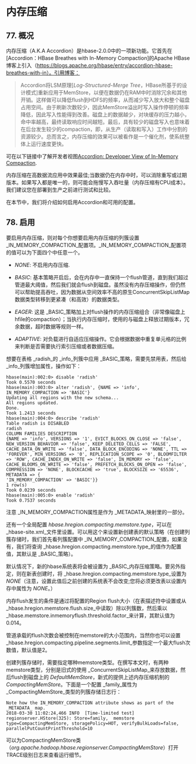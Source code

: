 # 内存压缩

## 77\. 概况

内存压缩（A.K.A Accordion）是hbase-2.0.0中的一项新功能。它首先在[Accordion：HBase Breathes with In-Memory Compaction]的Apache HBase博客上引入（https://blogs.apache.org/hbase/entry/accordion-hbase-breathes-with-in）。引用博客：

> Accordion将LSM原理[_Log-Structured-Merge Tree_，HBase所基于的设计模式]重新应用于MemStore，以便在数据仍在RAM中时消除冗余和其他开销。这样做可以降低flush到HDFS的频率，从而减少写入放大和整个磁盘占用空间。由于刷新次数较少，因此MemStore溢出时写入操作停顿的频率降低，因此写入性能得到改善。磁盘上的数据越少，对块缓存的压力越小，命中率越高，最终读取响应时间越短。最后，具有较少的磁盘写入也意味着在后台发生较少的compaction，即，从生产（读取和写入）工作中分割的资源较少。总而言之，内存压缩的效果可以被看作是一个催化剂，使系统整体上运行速度更快。

可在以下链接中了解开发者视图[Accordion: Developer View of In-Memory Compaction](https://blogs.apache.org/hbase/entry/accordion-developer-view-of-in).

内存压缩在高数据流应用中效果最佳;当数据仍在内存中时，可以消除重写或过期版本。如果写入都是唯一的，则可能会拖慢写入吞吐量（内存压缩有CPU成本）。我们建议您在部署到生产之前进行测试和比较。

在本节中，我们将介绍如何启用Accordion和可用的配置。


## 78\. 启用

要启用内存压缩，则对每个你想要启用内存压缩的列簇设置 _IN_MEMORY_COMPACTION_配置项。_IN_MEMORY_COMPACTION_配置项的值可以为下面四个中任意一个。

*   _NONE_: 不启用内存压缩.

*   _BASIC_: 基本策略开启后，会在内存中一直保持一个flush管道，直到我们超过管道最大阈值，然后我们就会flush到磁盘。虽然没有内存压缩操作，但仍然可以帮助提高吞吐，因为数据从空间效率不高的原生ConcurrentSkipListMap数据类型转移到更紧凑（和高效）的数据类型。

*   _EAGER_: 这是 _BASIC_策略加上对flush操作的内存压缩组合（非常像磁盘上hfile的compaction）；当执行内存压缩时，使用的与磁盘上释放过期版本，冗余数据，超时数据等规则一样。

*   _ADAPTIVE_: 对负载进行自适应压缩操作。它会根据数据中重复单元格的比例来判断是否需要执行索引压缩或者数据压缩。

想要在表格 _radish_的 _info_列簇中应用 _BASIC_策略，需要先禁用表，然后给 _info_列簇增加属性，操作如下：

```
hbase(main):002:0> disable 'radish'
Took 0.5570 seconds
hbase(main):003:0> alter 'radish', {NAME => 'info', IN_MEMORY_COMPACTION => 'BASIC'}
Updating all regions with the new schema...
All regions updated.
Done.
Took 1.2413 seconds
hbase(main):004:0> describe 'radish'
Table radish is DISABLED
radish
COLUMN FAMILIES DESCRIPTION
{NAME => 'info', VERSIONS => '1', EVICT_BLOCKS_ON_CLOSE => 'false', NEW_VERSION_BEHAVIOR => 'false', KEEP_DELETED_CELLS => 'FALSE', CACHE_DATA_ON_WRITE => 'false', DATA_BLOCK_ENCODING => 'NONE', TTL => 'FOREVER', MIN_VERSIONS => '0', REPLICATION_SCOPE => '0', BLOOMFILTER => 'ROW', CACHE_INDEX_ON_WRITE => 'false', IN_MEMORY => 'false', CACHE_BLOOMS_ON_WRITE => 'false', PREFETCH_BLOCKS_ON_OPEN => 'false', COMPRESSION => 'NONE', BLOCKCACHE => 'true', BLOCKSIZE => '65536', METADATA => {
'IN_MEMORY_COMPACTION' => 'BASIC'}}
1 row(s)
Took 0.0239 seconds
hbase(main):005:0> enable 'radish'
Took 0.7537 seconds
```

注意 _IN_MEMORY_COMPACTION属性是作为 _METADATA_映射里的一部分。

还有一个全局配置 _hbase.hregion.compacting.memstore.type_，可以在 _hbase-site.xml_文件里设置。可以用这个来设置新创建表的默认策略（在创建列簇存储时，我们首先看列簇配置中 _IN_MEMORY_COMPACTION_配置，如果没有，我们将查询 _hbase.hregion.compacting.memstore.type_的值作为配置值，其默认是 _BASIC_策略）。

默认情况下，新的hbase系统表将会被设置为 _BASIC_内存压缩策略。要另外指定，则在新表创建时，将 _hbase.hregion.compacting.memstore.type_设置为 _NONE_（注意，设置此值后之前创建的系统表不会改变;您将必须更改表以设置内存中属性为 _NONE_。）

内存flush发生的条件是通过将配置的Region flush大小（在表描述符中设置或从 _hbase.hregion.memstore.flush.size_中读取）除以列簇数，然后乘以 _hbase.memstore.inmemoryflush.threshold.factor_来计算，其默认值为0.014。

管道承载的flush次数会被控制在memstore的大小范围内，当然你也可以设置 _hbase.hregion.compacting.pipeline.segments.limit_参数指定一个最大flush次数值，默认值是2。


创建列簇存储时，需要指定哪种memstore类型。在撰写本文时，有两种memstore类型，分别是旧式的使用 _ConcurrentSkipListMap_来存放数据，然后flush到磁盘上的 _DefaultMemStore_，新式的提供上述内存压缩机制的 _CompactingMemStore_。下面是一个配置 _family_属性为 _CompactingMemStore_类型的列簇存储日志行：

```
Note how the IN_MEMORY_COMPACTION attribute shows as part of the _METADATA_ map.
2018-03-30 11:02:24,466 INFO  [Time-limited test] regionserver.HStore(325): Store=family,  memstore type=CompactingMemStore, storagePolicy=HOT, verifyBulkLoads=false, parallelPutCountPrintThreshold=10
```

可以为CompactingMemStore类（_org.apache.hadoop.hbase.regionserver.CompactingMemStore_）打开TRACE级别日志来查看运行细节。


